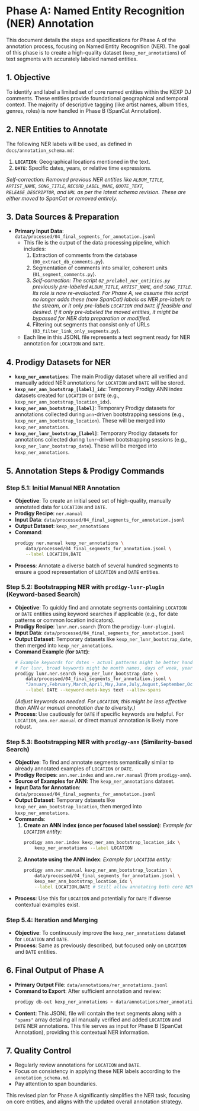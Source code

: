 # Phase A: Named Entity Recognition (NER) Annotation

This document details the steps and specifications for Phase A of the annotation process, focusing on Named Entity Recognition (NER). The goal of this phase is to create a high-quality dataset (`kexp_ner_annotations`) of text segments with accurately labeled named entities.

## 1. Objective

To identify and label a limited set of core named entities within the KEXP DJ comments. These entities provide foundational geographical and temporal context. The majority of descriptive tagging (like artist names, album titles, genres, roles) is now handled in Phase B (SpanCat Annotation).

## 2. NER Entities to Annotate

The following NER labels will be used, as defined in `docs/annotation_schema.md`:

1.  **`LOCATION`**: Geographical locations mentioned in the text.
2.  **`DATE`**: Specific dates, years, or relative time expressions.

_Self-correction: Removed previous NER entities like `ALBUM_TITLE`, `ARTIST_NAME`, `SONG_TITLE`, `RECORD_LABEL_NAME`, `QUOTE_TEXT`, `RELEASE_DESCRIPTOR`, and `URL` as per the latest schema revision. These are either moved to SpanCat or removed entirely._

## 3. Data Sources & Preparation

- **Primary Input Data**: `data/processed/04_final_segments_for_annotation.jsonl`
  - This file is the output of the data processing pipeline, which includes:
    1.  Extraction of comments from the database (`00_extract_db_comments.py`).
    2.  Segmentation of comments into smaller, coherent units (`01_segment_comments.py`).
    3.  _Self-correction: The script `02_prelabel_ner_entities.py` previously pre-labeled `ALBUM_TITLE`, `ARTIST_NAME`, and `SONG_TITLE`. Its role is now re-evaluated. For Phase A, we assume this script no longer adds these (now SpanCat) labels as NER pre-labels to the stream, or it only pre-labels `LOCATION` and `DATE` if feasible and desired. If it only pre-labeled the moved entities, it might be bypassed for NER data preparation or modified._
    4.  Filtering out segments that consist only of URLs (`03_filter_link_only_segments.py`).
  - Each line in this JSONL file represents a text segment ready for NER annotation for `LOCATION` and `DATE`.

## 4. Prodigy Datasets for NER

- **`kexp_ner_annotations`**: The main Prodigy dataset where all verified and manually added NER annotations for `LOCATION` and `DATE` will be stored.
- **`kexp_ner_ann_bootstrap_[label]_idx`**: Temporary Prodigy ANN index datasets created for `LOCATION` or `DATE` (e.g., `kexp_ner_ann_bootstrap_location_idx`).
- **`kexp_ner_ann_bootstrap_[label]`**: Temporary Prodigy datasets for annotations collected during `ann`-driven bootstrapping sessions (e.g., `kexp_ner_ann_bootstrap_location`). These will be merged into `kexp_ner_annotations`.
- **`kexp_ner_lunr_bootstrap_[label]`**: Temporary Prodigy datasets for annotations collected during `lunr`-driven bootstrapping sessions (e.g., `kexp_ner_lunr_bootstrap_date`). These will be merged into `kexp_ner_annotations`.

## 5. Annotation Steps & Prodigy Commands

### Step 5.1: Initial Manual NER Annotation

- **Objective**: To create an initial seed set of high-quality, manually annotated data for `LOCATION` and `DATE`.
- **Prodigy Recipe**: `ner.manual`
- **Input Data**: `data/processed/04_final_segments_for_annotation.jsonl`
- **Output Dataset**: `kexp_ner_annotations`
- **Command**:
  ```bash
  prodigy ner.manual kexp_ner_annotations \
      data/processed/04_final_segments_for_annotation.jsonl \
      --label LOCATION,DATE
  ```
- **Process**: Annotate a diverse batch of several hundred segments to ensure a good representation of `LOCATION` and `DATE` entities.

### Step 5.2: Bootstrapping NER with `prodigy-lunr-plugin` (Keyword-based Search)

- **Objective**: To quickly find and annotate segments containing `LOCATION` or `DATE` entities using keyword searches if applicable (e.g., for date patterns or common location indicators).
- **Prodigy Recipe**: `lunr.ner.search` (from the `prodigy-lunr-plugin`).
- **Input Data**: `data/processed/04_final_segments_for_annotation.jsonl`
- **Output Dataset**: Temporary datasets like `kexp_ner_lunr_bootstrap_date`, then merged into `kexp_ner_annotations`.
- **Command Example (for `DATE`)**:
  ```bash
  # Example keywords for dates - actual patterns might be better handled by `ner.match` or manual annotation
  # For lunr, broad keywords might be month names, days of week, year indicators if not too noisy.
  prodigy lunr.ner.search kexp_ner_lunr_bootstrap_date \
      data/processed/04_final_segments_for_annotation.jsonl \
      "January,February,March,April,May,June,July,August,September,October,November,December,Monday,Tuesday,Wednesday,Thursday,Friday,Saturday,Sunday,202,199,198,197" \
      --label DATE --keyword-meta-keys text --allow-spans
  ```
  _(Adjust keywords as needed. For `LOCATION`, this might be less effective than ANN or manual annotation due to diversity.)_
- **Process**: Use cautiously for `DATE` if specific keywords are helpful. For `LOCATION`, `ann.ner.manual` or direct manual annotation is likely more robust.

### Step 5.3: Bootstrapping NER with `prodigy-ann` (Similarity-based Search)

- **Objective**: To find and annotate segments semantically similar to already annotated examples of `LOCATION` or `DATE`.
- **Prodigy Recipes**: `ann.ner.index` and `ann.ner.manual` (from `prodigy-ann`).
- **Source of Examples for ANN**: The `kexp_ner_annotations` dataset.
- **Input Data for Annotation**: `data/processed/04_final_segments_for_annotation.jsonl`
- **Output Dataset**: Temporary datasets like `kexp_ner_ann_bootstrap_location`, then merged into `kexp_ner_annotations`.
- **Commands**:
  1.  **Create an ANN index (once per focused label session)**:
      _Example for `LOCATION` entity:_
      ```bash
      prodigy ann.ner.index kexp_ner_ann_bootstrap_location_idx \
          kexp_ner_annotations --label LOCATION
      ```
  2.  **Annotate using the ANN index**:
      _Example for `LOCATION` entity:_
      ```bash
      prodigy ann.ner.manual kexp_ner_ann_bootstrap_location \
          data/processed/04_final_segments_for_annotation.jsonl \
          kexp_ner_ann_bootstrap_location_idx \
          --label LOCATION,DATE # Still allow annotating both core NER types
      ```
- **Process**: Use this for `LOCATION` and potentially for `DATE` if diverse contextual examples exist.

### Step 5.4: Iteration and Merging

- **Objective**: To continuously improve the `kexp_ner_annotations` dataset for `LOCATION` and `DATE`.
- **Process**: Same as previously described, but focused only on `LOCATION` and `DATE` entities.

## 6. Final Output of Phase A

- **Primary Output File**: `data/annotations/ner_annotations.jsonl`
- **Command to Export**: After sufficient annotation and review:
  ```bash
  prodigy db-out kexp_ner_annotations > data/annotations/ner_annotations.jsonl
  ```
- **Content**: This JSONL file will contain the text segments along with a `"spans"` array detailing all manually verified and added `LOCATION` and `DATE` NER annotations. This file serves as input for Phase B (SpanCat Annotation), providing this contextual NER information.

## 7. Quality Control

- Regularly review annotations for `LOCATION` and `DATE`.
- Focus on consistency in applying these NER labels according to the `annotation_schema.md`.
- Pay attention to span boundaries.

This revised plan for Phase A significantly simplifies the NER task, focusing on core entities, and aligns with the updated overall annotation strategy.
